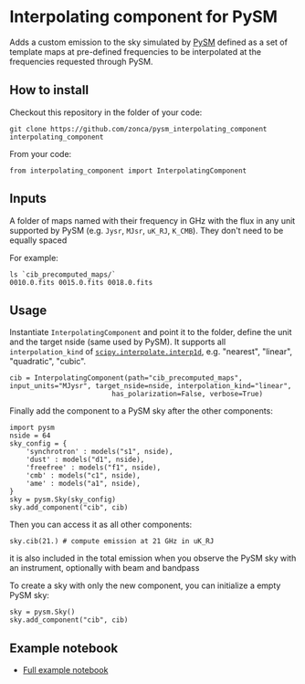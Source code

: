 # Interpolating component for PySM

Adds a custom emission to the sky simulated by [PySM](https://github.com/bthorne93/PySM_public)
defined as a set of template maps at pre-defined frequencies to be interpolated at the frequencies
requested through PySM.

## How to install

Checkout this repository in the folder of your code:

    git clone https://github.com/zonca/pysm_interpolating_component interpolating_component
    
From your code:

    from interpolating_component import InterpolatingComponent
    
## Inputs

A folder of maps named with their frequency in GHz with the flux in any unit supported
by PySM (e.g. `Jysr`, `MJsr`, `uK_RJ`, `K_CMB`).
They don't need to be equally spaced

For example:

    ls `cib_precomputed_maps/`
    0010.0.fits 0015.0.fits 0018.0.fits 
    
## Usage

Instantiate `InterpolatingComponent` and point it to the folder, define the unit and the target nside (same used by PySM).
It supports all `interpolation_kind` of
[`scipy.interpolate.interp1d`](https://docs.scipy.org/doc/scipy/reference/generated/scipy.interpolate.interp1d.html),
e.g. "nearest", "linear", "quadratic", "cubic".

    cib = InterpolatingComponent(path="cib_precomputed_maps", input_units="MJysr", target_nside=nside, interpolation_kind="linear",
                             has_polarization=False, verbose=True)
                             
Finally add the component to a PySM sky after the other components:

```
import pysm
nside = 64
sky_config = {
    'synchrotron' : models("s1", nside),
    'dust' : models("d1", nside),
    'freefree' : models("f1", nside),
    'cmb' : models("c1", nside),
    'ame' : models("a1", nside),
}
sky = pysm.Sky(sky_config)
sky.add_component("cib", cib)
```

Then you can access it as all other components:

    sky.cib(21.) # compute emission at 21 GHz in uK_RJ
    
it is also included in the total emission when you observe the PySM sky with an instrument, optionally with beam and bandpass   

To create a sky with only the new component, you can initialize a empty PySM sky:

    sky = pysm.Sky()
    sky.add_component("cib", cib)

## Example notebook

* [Full example notebook](https://gist.github.com/zonca/08751497b040ec9d62ff5175573c786e)
